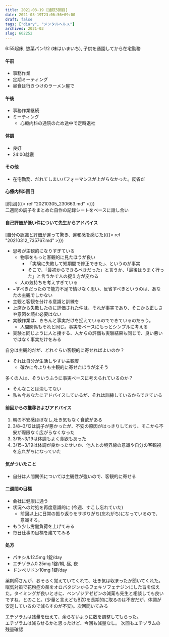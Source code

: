 ```yaml
---
title: 2021-03-19 [通院5回目]
date: 2021-03-19T23:06:56+09:00
draft: false
tags: ["diary", "メンタルヘルス"]
archives: 2021-03
slug: 602252
---
```

6:55起床, 惣菜パン1/2 (味はいまいち), 子供を通園してから在宅勤務
#### 午前
- 事務作業
- 定期ミーティング
- 昼食は行きつけのラーメン屋で
#### 午後
- 事務作業継続
- ミーティング
  - 心療内科の通院のため途中で定時退社
#### 体調
- 良好
- 24:00就寝
#### その他
- 在宅勤務、だれてしまいパフォーマンスが上がらなかった。反省だ
#### 心療内科5回目
[前回]({{< ref "20210305_230663.md" >}})  
二週間の調子をまとめた自作の記録シートをベースに話し合い    
#### 自己評価が低い件について先生からアドバイス
[自分の認識と評価が違って驚き、違和感を感じた]({{< ref "20210312_735767.md" >}})  
- 思考が主観的になりすぎている
  - 物事をもっと客観的に見たほうが良い
    - 「実験に失敗して短期間で修正できた」、というのが事実
    - そこで、「最初からできるべきだった」と言うか、「最後はうまく行った」と言うかで人の捉え方が変わる
  - 人の気持ちを考えすぎている
- ~すべきだったので能力不足で情けなく思い、反省すべきというのは、あなたの主観でしかない
- 主観と客観を分ける意識と訓練を
- 上席から失敗したのに評価された件は、それが事実であり、そこから正しさや意図を読む必要はない
- 実験作業は、きちんと事実だけを捉えているのでできているのだろう。
  - 人間関係もそれと同じ。事実をベースにもっとシンプルに考える
- 実験と同じように人と接する、人からの評価も実験結果も同じで、良い悪いではなく事実だけをみる

自分は主観的だが、どれぐらい客観的に寄せればよいのか？
- それは自分が生活しやすい主観度
  - 確かに今よりも主観的に寄せたほうが楽そう

多くの人は、そういうふうに事実ベースに考えられているのか？
- そんなことは決してない
- 私も今あなたにアドバイスしているが、それは訓練しているからできている
#### 前回からの推移およびアドバイス
1. 朝の不安感ほぼなし,吐き気もなく食欲がある
2. 3/8~3/12は調子が悪かったが、不安の原因がはっきりしており、そこから不安が際限なく広がらなくなった
3. 3/15~3/19は体調もよく食欲もあった
4. 3/15~3/19は体調が良かったせいか、他人との境界線の意識や自分の客観視を忘れがちになっていた
#### 気がついたこと
- 自分は人間関係については主観性が強いので、客観的に寄せる
#### 二週間の目標
- 会社に健康に通う
- 状況への対処を再度意識的に (今週、すこし忘れていた)
  - 前回以上に日常の振り返りをサボりがち(忘れがち)になっているので、意識する。
- もう少し労働負荷を上げてみる
- 毎日仕事の目標を建ててみる
#### 処方
- パキシル12.5mg 1錠/day
- エチゾラム0.25mg 1錠/朝, 昼, 夜
- ドンペリドン10mg 1錠/day  

薬剤師さんが、おそらく覚えていてくれて、吐き気は収まったか聞いてくれた。眠気対策で花粉症の薬をオロパタジンからフェキソフェナジンにした旨を伝えた。タイミングが良いときに、ベンゾジアゼピンの減薬も先生と相談しても良いですね、とのこと。(少量と言えどもBZDを長期的に取るのは不安だが、体調が安定しているので減らすのが不安)。次回聞いてみる

エチゾラムは残量を伝えて、余らないように数を調整してもらった。  
エチゾラムは減らせるかと思ったけど、今回も減量なし。
次回もエチゾラムの残量確認 